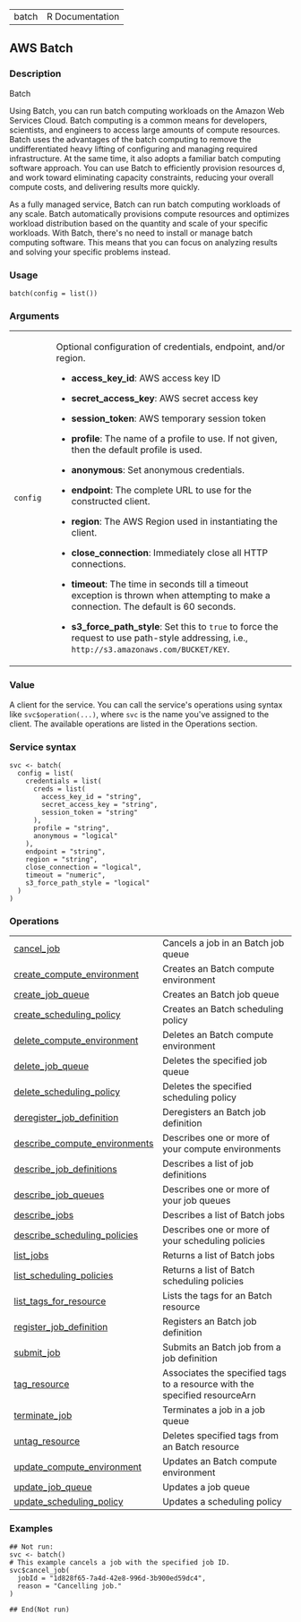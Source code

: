 <table style="width: 100%;">
<tbody>
<tr class="odd">
<td>batch</td>
<td style="text-align: right;">R Documentation</td>
</tr>
</tbody>
</table>

## AWS Batch

### Description

Batch

Using Batch, you can run batch computing workloads on the Amazon Web
Services Cloud. Batch computing is a common means for developers,
scientists, and engineers to access large amounts of compute resources.
Batch uses the advantages of the batch computing to remove the
undifferentiated heavy lifting of configuring and managing required
infrastructure. At the same time, it also adopts a familiar batch
computing software approach. You can use Batch to efficiently provision
resources d, and work toward eliminating capacity constraints, reducing
your overall compute costs, and delivering results more quickly.

As a fully managed service, Batch can run batch computing workloads of
any scale. Batch automatically provisions compute resources and
optimizes workload distribution based on the quantity and scale of your
specific workloads. With Batch, there's no need to install or manage
batch computing software. This means that you can focus on analyzing
results and solving your specific problems instead.

### Usage

    batch(config = list())

### Arguments

<table>
<colgroup>
<col style="width: 15%" />
<col style="width: 85%" />
</colgroup>
<tbody>
<tr class="odd">
<td><code id="batch_:_config">config</code></td>
<td><p>Optional configuration of credentials, endpoint, and/or
region.</p>
<ul>
<li><p><strong>access_key_id</strong>: AWS access key ID</p></li>
<li><p><strong>secret_access_key</strong>: AWS secret access
key</p></li>
<li><p><strong>session_token</strong>: AWS temporary session
token</p></li>
<li><p><strong>profile</strong>: The name of a profile to use. If not
given, then the default profile is used.</p></li>
<li><p><strong>anonymous</strong>: Set anonymous credentials.</p></li>
<li><p><strong>endpoint</strong>: The complete URL to use for the
constructed client.</p></li>
<li><p><strong>region</strong>: The AWS Region used in instantiating the
client.</p></li>
<li><p><strong>close_connection</strong>: Immediately close all HTTP
connections.</p></li>
<li><p><strong>timeout</strong>: The time in seconds till a timeout
exception is thrown when attempting to make a connection. The default is
60 seconds.</p></li>
<li><p><strong>s3_force_path_style</strong>: Set this to
<code>true</code> to force the request to use path-style addressing,
i.e., <code
style="white-space: pre;">⁠http://s3.amazonaws.com/BUCKET/KEY⁠</code>.</p></li>
</ul></td>
</tr>
</tbody>
</table>

### Value

A client for the service. You can call the service's operations using
syntax like `svc$operation(...)`, where `svc` is the name you've
assigned to the client. The available operations are listed in the
Operations section.

### Service syntax

    svc <- batch(
      config = list(
        credentials = list(
          creds = list(
            access_key_id = "string",
            secret_access_key = "string",
            session_token = "string"
          ),
          profile = "string",
          anonymous = "logical"
        ),
        endpoint = "string",
        region = "string",
        close_connection = "logical",
        timeout = "numeric",
        s3_force_path_style = "logical"
      )
    )

### Operations

<table>
<tbody>
<tr class="odd">
<td style="text-align: left;"><a href="../batch_cancel_job/"> cancel_job </a></td>
<td style="text-align: left;">Cancels a job in an Batch job queue</td>
</tr>
<tr class="even">
<td style="text-align: left;"><a href="../batch_create_compute_environment/"> create_compute_environment </a></td>
<td style="text-align: left;">Creates an Batch compute environment</td>
</tr>
<tr class="odd">
<td style="text-align: left;"><a href="../batch_create_job_queue/"> create_job_queue </a></td>
<td style="text-align: left;">Creates an Batch job queue</td>
</tr>
<tr class="even">
<td style="text-align: left;"><a href="../batch_create_scheduling_policy/"> create_scheduling_policy </a></td>
<td style="text-align: left;">Creates an Batch scheduling policy</td>
</tr>
<tr class="odd">
<td style="text-align: left;"><a href="../batch_delete_compute_environment/"> delete_compute_environment </a></td>
<td style="text-align: left;">Deletes an Batch compute environment</td>
</tr>
<tr class="even">
<td style="text-align: left;"><a href="../batch_delete_job_queue/"> delete_job_queue </a></td>
<td style="text-align: left;">Deletes the specified job queue</td>
</tr>
<tr class="odd">
<td style="text-align: left;"><a href="../batch_delete_scheduling_policy/"> delete_scheduling_policy </a></td>
<td style="text-align: left;">Deletes the specified scheduling
policy</td>
</tr>
<tr class="even">
<td style="text-align: left;"><a href="../batch_deregister_job_definition/"> deregister_job_definition </a></td>
<td style="text-align: left;">Deregisters an Batch job definition</td>
</tr>
<tr class="odd">
<td style="text-align: left;"><a href="../batch_describe_compute_environments/"> describe_compute_environments </a></td>
<td style="text-align: left;">Describes one or more of your compute
environments</td>
</tr>
<tr class="even">
<td style="text-align: left;"><a href="../batch_describe_job_definitions/"> describe_job_definitions </a></td>
<td style="text-align: left;">Describes a list of job definitions</td>
</tr>
<tr class="odd">
<td style="text-align: left;"><a href="../batch_describe_job_queues/"> describe_job_queues </a></td>
<td style="text-align: left;">Describes one or more of your job
queues</td>
</tr>
<tr class="even">
<td style="text-align: left;"><a href="../batch_describe_jobs/"> describe_jobs </a></td>
<td style="text-align: left;">Describes a list of Batch jobs</td>
</tr>
<tr class="odd">
<td style="text-align: left;"><a href="../batch_describe_scheduling_policies/"> describe_scheduling_policies </a></td>
<td style="text-align: left;">Describes one or more of your scheduling
policies</td>
</tr>
<tr class="even">
<td style="text-align: left;"><a href="../batch_list_jobs/"> list_jobs </a></td>
<td style="text-align: left;">Returns a list of Batch jobs</td>
</tr>
<tr class="odd">
<td style="text-align: left;"><a href="../batch_list_scheduling_policies/"> list_scheduling_policies </a></td>
<td style="text-align: left;">Returns a list of Batch scheduling
policies</td>
</tr>
<tr class="even">
<td style="text-align: left;"><a href="../batch_list_tags_for_resource/"> list_tags_for_resource </a></td>
<td style="text-align: left;">Lists the tags for an Batch resource</td>
</tr>
<tr class="odd">
<td style="text-align: left;"><a href="../batch_register_job_definition/"> register_job_definition </a></td>
<td style="text-align: left;">Registers an Batch job definition</td>
</tr>
<tr class="even">
<td style="text-align: left;"><a href="../batch_submit_job/"> submit_job </a></td>
<td style="text-align: left;">Submits an Batch job from a job
definition</td>
</tr>
<tr class="odd">
<td style="text-align: left;"><a href="../batch_tag_resource/"> tag_resource </a></td>
<td style="text-align: left;">Associates the specified tags to a
resource with the specified resourceArn</td>
</tr>
<tr class="even">
<td style="text-align: left;"><a href="../batch_terminate_job/"> terminate_job </a></td>
<td style="text-align: left;">Terminates a job in a job queue</td>
</tr>
<tr class="odd">
<td style="text-align: left;"><a href="../batch_untag_resource/"> untag_resource </a></td>
<td style="text-align: left;">Deletes specified tags from an Batch
resource</td>
</tr>
<tr class="even">
<td style="text-align: left;"><a href="../batch_update_compute_environment/"> update_compute_environment </a></td>
<td style="text-align: left;">Updates an Batch compute environment</td>
</tr>
<tr class="odd">
<td style="text-align: left;"><a href="../batch_update_job_queue/"> update_job_queue </a></td>
<td style="text-align: left;">Updates a job queue</td>
</tr>
<tr class="even">
<td style="text-align: left;"><a href="../batch_update_scheduling_policy/"> update_scheduling_policy </a></td>
<td style="text-align: left;">Updates a scheduling policy</td>
</tr>
</tbody>
</table>

### Examples

    ## Not run: 
    svc <- batch()
    # This example cancels a job with the specified job ID.
    svc$cancel_job(
      jobId = "1d828f65-7a4d-42e8-996d-3b900ed59dc4",
      reason = "Cancelling job."
    )

    ## End(Not run)
